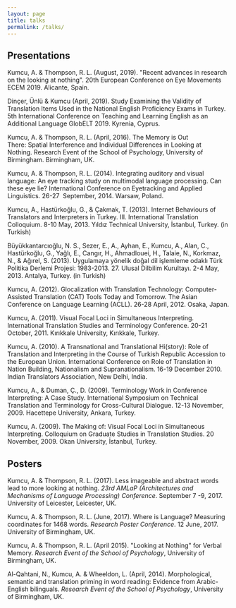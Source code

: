 ```yaml
---
layout: page
title: talks
permalink: /talks/
---
```


<h2>Presentations</h2>
<p>Kumcu, A. & Thompson, R. L. (August, 2019). "Recent advances in research on the looking at nothing". 20th European Conference on Eye Movements ECEM 2019. Alicante, Spain.</p>
<p>Dinçer, Ünlü & Kumcu (April, 2019). Study Examining the Validity of Translation Items Used in the
National English Proficiency Exams in Turkey. 5th International Conference on Teaching and Learning English as an Additional Language GlobELT 2019. Kyrenia, Cyprus.</p>
<p>Kumcu, A. & Thompson, R. L. (April, 2016). The Memory is Out There: Spatial Interference and Individual Differences in Looking at Nothing. Research Event of the School of Psychology, University of Birmingham. Birmingham, UK.</p>
<p>Kumcu, A. & Thompson, R. L. (2014). Integrating auditory and visual language: An eye tracking study on multimodal language processing. Can these eye lie? International Conference on Eyetracking and Applied Linguistics. 26-27  September, 2014. Warsaw, Poland.</p>
<p>Kumcu, A., Hastürkoğlu, G., & Çakmak, T. (2013). Internet Behaviours of Translators and Interpreters in Turkey. III. International Translation Colloquium. 8-10 May, 2013. Yıldız Technical University, İstanbul, Turkey. (in Turkish)</p>
<p>Büyükkantarcıoğlu, N. S., Sezer, E., A., Ayhan, E., Kumcu, A., Alan, C., Hastürkoğlu, G., Yağlı, E., Cangır, H., Ahmadlouei, H., Talaie, N., Korkmaz, N., & Ağırel, S. (2013). Uygulamaya yönelik doğal dil işlemleme odaklı Türk Politika Derlemi Projesi: 1983-2013. 27. Ulusal Dilbilim Kurultayı. 2-4 May, 2013. Antalya, Turkey. (in Turkish)</p>
<p>Kumcu, A. (2012). Glocalization with Translation Technology: Computer-Assisted Translation (CAT) Tools Today and Tomorrow. The Asian Conference on Language Learning (ACLL). 26-28 April, 2012. Osaka, Japan.</p>
<p>Kumcu, A. (2011). Visual Focal Loci in Simultaneous Interpreting. International Translation Studies and Terminology Conference. 20-21 October, 2011. Kırıkkale University, Kırıkkale, Turkey.</p>
<p>Kumcu, A. (2010). A Transnational and Translational Hi(story): Role of Translation and Interpreting in the Course of Turkish Republic Accession to the European Union. International Conference on Role of Translation in Nation Building, Nationalism and Supranationalism. 16-19 December 2010. Indian Translators Association, New Delhi, India.</p>
<p>Kumcu, A., & Duman, Ç., D. (2009). Terminology Work in Conference Interpreting: A Case Study. International Symposium on Technical Translation and Terminology for Cross-Cultural Dialogue. 12-13 November, 2009. Hacettepe University, Ankara, Turkey.</p>
<p>Kumcu, A. (2009). The Making of: Visual Focal Loci in Simultaneous Interpreting. Colloquium on Graduate Studies in Translation Studies. 20 November, 2009. Okan University, İstanbul, Turkey.</p>

<h2>Posters</h2>
<p>Kumcu, A. & Thompson, R. L. (2017). Less imageable and abstract words lead to more looking at nothing. <i>23rd AMLaP (Architectures and Mechanisms of Language Processing) Conference</i>. September 7 -9, 2017. University of Leicester, Leicester, UK.</p>
<p>Kumcu, A. & Thompson, R. L. (June, 2017). Where is Language? Measuring coordinates for 1468 words. <i>Research Poster Conference</i>. 12 June, 2017. University of Birmingham, UK.</p>
<p>Kumcu, A. & Thompson, R. L. (April 2015). "Looking at Nothing" for Verbal Memory. <i>Research Event of the School of Psychology</i>, University of Birmingham, UK.</p>
<p>Al-Qahtani, N., Kumcu, A. & Wheeldon, L. (April, 2014). Morphological, semantic and translation priming in word reading: Evidence from Arabic-English bilinguals. <i>Research Event of the School of Psychology</i>, University of Birmingham, UK.</p>
